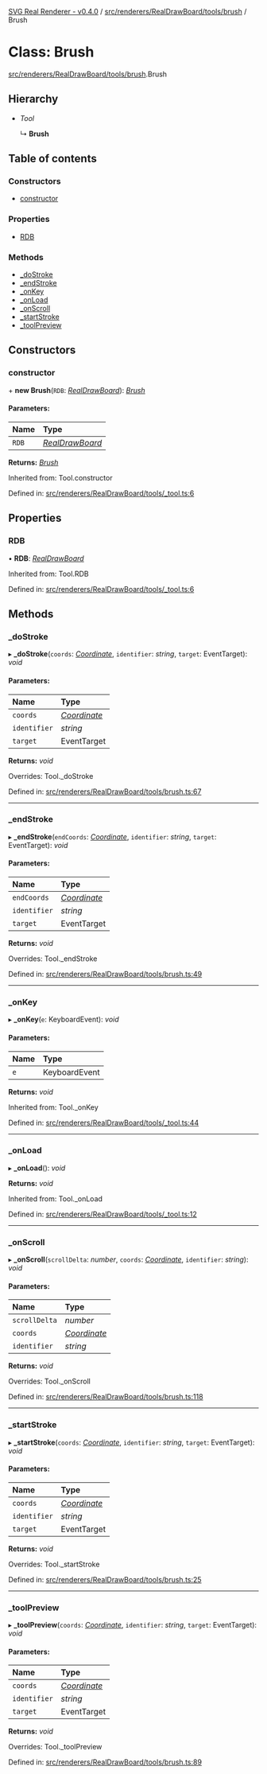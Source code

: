 [SVG Real Renderer - v0.4.0](../docs.md) / [src/renderers/RealDrawBoard/tools/brush](../modules/src_renderers_realdrawboard_tools_brush.md) / Brush

# Class: Brush

[src/renderers/RealDrawBoard/tools/brush](../modules/src_renderers_realdrawboard_tools_brush.md).Brush

## Hierarchy

* *Tool*

  ↳ **Brush**

## Table of contents

### Constructors

- [constructor](src_renderers_realdrawboard_tools_brush.brush.md#constructor)

### Properties

- [RDB](src_renderers_realdrawboard_tools_brush.brush.md#rdb)

### Methods

- [\_doStroke](src_renderers_realdrawboard_tools_brush.brush.md#_dostroke)
- [\_endStroke](src_renderers_realdrawboard_tools_brush.brush.md#_endstroke)
- [\_onKey](src_renderers_realdrawboard_tools_brush.brush.md#_onkey)
- [\_onLoad](src_renderers_realdrawboard_tools_brush.brush.md#_onload)
- [\_onScroll](src_renderers_realdrawboard_tools_brush.brush.md#_onscroll)
- [\_startStroke](src_renderers_realdrawboard_tools_brush.brush.md#_startstroke)
- [\_toolPreview](src_renderers_realdrawboard_tools_brush.brush.md#_toolpreview)

## Constructors

### constructor

\+ **new Brush**(`RDB`: [*RealDrawBoard*](index.realdrawboard.md)): [*Brush*](src_renderers_realdrawboard_tools_brush.brush.md)

#### Parameters:

Name | Type |
:------ | :------ |
`RDB` | [*RealDrawBoard*](index.realdrawboard.md) |

**Returns:** [*Brush*](src_renderers_realdrawboard_tools_brush.brush.md)

Inherited from: Tool.constructor

Defined in: [src/renderers/RealDrawBoard/tools/_tool.ts:6](https://github.com/HarshKhandeparkar/svg-real-renderer/blob/0a0696f/src/renderers/RealDrawBoard/tools/_tool.ts#L6)

## Properties

### RDB

• **RDB**: [*RealDrawBoard*](index.realdrawboard.md)

Inherited from: Tool.RDB

Defined in: [src/renderers/RealDrawBoard/tools/_tool.ts:6](https://github.com/HarshKhandeparkar/svg-real-renderer/blob/0a0696f/src/renderers/RealDrawBoard/tools/_tool.ts#L6)

## Methods

### \_doStroke

▸ **_doStroke**(`coords`: [*Coordinate*](../modules/src_types_realrenderertypes.md#coordinate), `identifier`: *string*, `target`: EventTarget): *void*

#### Parameters:

Name | Type |
:------ | :------ |
`coords` | [*Coordinate*](../modules/src_types_realrenderertypes.md#coordinate) |
`identifier` | *string* |
`target` | EventTarget |

**Returns:** *void*

Overrides: Tool._doStroke

Defined in: [src/renderers/RealDrawBoard/tools/brush.ts:67](https://github.com/HarshKhandeparkar/svg-real-renderer/blob/0a0696f/src/renderers/RealDrawBoard/tools/brush.ts#L67)

___

### \_endStroke

▸ **_endStroke**(`endCoords`: [*Coordinate*](../modules/src_types_realrenderertypes.md#coordinate), `identifier`: *string*, `target`: EventTarget): *void*

#### Parameters:

Name | Type |
:------ | :------ |
`endCoords` | [*Coordinate*](../modules/src_types_realrenderertypes.md#coordinate) |
`identifier` | *string* |
`target` | EventTarget |

**Returns:** *void*

Overrides: Tool._endStroke

Defined in: [src/renderers/RealDrawBoard/tools/brush.ts:49](https://github.com/HarshKhandeparkar/svg-real-renderer/blob/0a0696f/src/renderers/RealDrawBoard/tools/brush.ts#L49)

___

### \_onKey

▸ **_onKey**(`e`: KeyboardEvent): *void*

#### Parameters:

Name | Type |
:------ | :------ |
`e` | KeyboardEvent |

**Returns:** *void*

Inherited from: Tool._onKey

Defined in: [src/renderers/RealDrawBoard/tools/_tool.ts:44](https://github.com/HarshKhandeparkar/svg-real-renderer/blob/0a0696f/src/renderers/RealDrawBoard/tools/_tool.ts#L44)

___

### \_onLoad

▸ **_onLoad**(): *void*

**Returns:** *void*

Inherited from: Tool._onLoad

Defined in: [src/renderers/RealDrawBoard/tools/_tool.ts:12](https://github.com/HarshKhandeparkar/svg-real-renderer/blob/0a0696f/src/renderers/RealDrawBoard/tools/_tool.ts#L12)

___

### \_onScroll

▸ **_onScroll**(`scrollDelta`: *number*, `coords`: [*Coordinate*](../modules/src_types_realrenderertypes.md#coordinate), `identifier`: *string*): *void*

#### Parameters:

Name | Type |
:------ | :------ |
`scrollDelta` | *number* |
`coords` | [*Coordinate*](../modules/src_types_realrenderertypes.md#coordinate) |
`identifier` | *string* |

**Returns:** *void*

Overrides: Tool._onScroll

Defined in: [src/renderers/RealDrawBoard/tools/brush.ts:118](https://github.com/HarshKhandeparkar/svg-real-renderer/blob/0a0696f/src/renderers/RealDrawBoard/tools/brush.ts#L118)

___

### \_startStroke

▸ **_startStroke**(`coords`: [*Coordinate*](../modules/src_types_realrenderertypes.md#coordinate), `identifier`: *string*, `target`: EventTarget): *void*

#### Parameters:

Name | Type |
:------ | :------ |
`coords` | [*Coordinate*](../modules/src_types_realrenderertypes.md#coordinate) |
`identifier` | *string* |
`target` | EventTarget |

**Returns:** *void*

Overrides: Tool._startStroke

Defined in: [src/renderers/RealDrawBoard/tools/brush.ts:25](https://github.com/HarshKhandeparkar/svg-real-renderer/blob/0a0696f/src/renderers/RealDrawBoard/tools/brush.ts#L25)

___

### \_toolPreview

▸ **_toolPreview**(`coords`: [*Coordinate*](../modules/src_types_realrenderertypes.md#coordinate), `identifier`: *string*, `target`: EventTarget): *void*

#### Parameters:

Name | Type |
:------ | :------ |
`coords` | [*Coordinate*](../modules/src_types_realrenderertypes.md#coordinate) |
`identifier` | *string* |
`target` | EventTarget |

**Returns:** *void*

Overrides: Tool._toolPreview

Defined in: [src/renderers/RealDrawBoard/tools/brush.ts:89](https://github.com/HarshKhandeparkar/svg-real-renderer/blob/0a0696f/src/renderers/RealDrawBoard/tools/brush.ts#L89)
